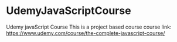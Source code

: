# UdemyJavaScriptCourse

Udemy javaScript Course
This is a project based course
course link: https://www.udemy.com/course/the-complete-javascript-course/
